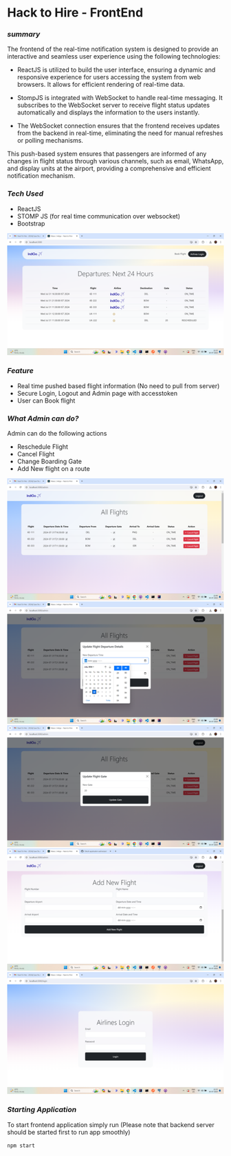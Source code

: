 # Hack to Hire - FrontEnd #

### *summary* ###

The frontend of the real-time notification system is designed to provide an interactive and seamless user experience using the following technologies:

- ReactJS is utilized to build the user interface, ensuring a dynamic and responsive experience for users accessing the system from web browsers. It allows for efficient rendering of real-time data.

- StompJS is integrated with WebSocket to handle real-time messaging. It subscribes to the WebSocket server to receive flight status updates automatically and displays the information to the users instantly.

- The WebSocket connection ensures that the frontend receives updates from the backend in real-time, eliminating the need for manual refreshes or polling mechanisms.


This push-based system ensures that passengers are informed of any changes in flight status through various channels, such as email, WhatsApp, and display units at the airport, providing a comprehensive and efficient notification mechanism.

### *Tech Used* ###
- ReactJS
- STOMP JS (for real time communication over websocket)
- Bootstrap

![Display Board](./images/display-board.png)

### *Feature* ###
- Real time pushed based flight information (No need to pull from server)
- Secure Login, Logout and Admin page with accesstoken
- User can Book flight


### *What Admin can do?* ###

Admin can do the following actions
- Reschedule Flight
- Cancel Flight
- Change Boarding Gate
- Add New flight on a route

![Display Board](./images/admin-panel-all-flights.png)
![Display Board](./images/admin-panel-update-flight-departure.png)
![Display Board](./images/admin-panel-update-flight-gate.png)
![Display Board](./images/admin-panel-add-flight.png)
![Display Board](./images/login.png)


### *Starting Application* ###

To start frontend application simply run (Please note that backend server should be started first to run app smoothly)

```
npm start
```